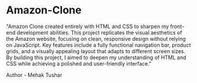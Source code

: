 # Amazon-Clone

"Amazon Clone created entirely with HTML and CSS to sharpen my front-end development abilities. This project replicates the visual aesthetics of the Amazon website, focusing on clean, responsive design without relying on JavaScript. Key features include a fully functional navigation bar, product grids, and a visually appealing layout that adapts to different screen sizes. By building this project, I aimed to deepen my understanding of HTML and CSS while achieving a polished and user-friendly interface."

Author - Mehak Tushar
